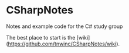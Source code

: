 CSharpNotes
===========

Notes and example code for the C# study group

The best place to start is the [wiki] (https://github.com/tnwinc/CSharpNotes/wiki).
